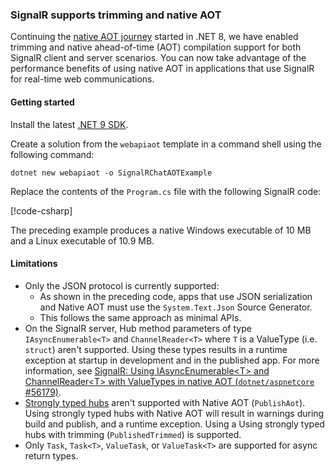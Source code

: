 ### SignalR supports trimming and native AOT

Continuing the [native AOT journey](xref:fundamentals/native-aot) started in .NET 8, we have enabled trimming and native ahead-of-time (AOT) compilation support for both SignalR client and server scenarios. You can now take advantage of the performance benefits of using native AOT in applications that use SignalR for real-time web communications.

#### Getting started

Install the latest [.NET 9 SDK](https://get.dot.net/9).

Create a solution from the `webapiaot` template in a command shell using the following command:

```dotnetcli
dotnet new webapiaot -o SignalRChatAOTExample
```

Replace the contents of the `Program.cs` file with the following SignalR code:

[!code-csharp[](~/release-notes/aspnetcore-9/samples/SignalRChatAOTExample/Program.cs)]

The preceding example produces a native Windows executable of 10 MB and a Linux executable of 10.9 MB.

#### Limitations

* Only the JSON protocol is currently supported:
  * As shown in the preceding code, apps that use JSON serialization and Native AOT must use the `System.Text.Json` Source Generator. 
  * This follows the same approach as minimal APIs.
* On the SignalR server, Hub method parameters of type `IAsyncEnumerable<T>` and `ChannelReader<T>` where `T` is a ValueType (i.e. `struct`) aren't supported. Using these types results in a runtime exception at startup in development and in the published app. For more information, see [SignalR: Using IAsyncEnumerable&lt;T&gt; and ChannelReader&lt;T&gt; with ValueTypes in native AOT (`dotnet/aspnetcore` #56179)](https://github.com/dotnet/aspnetcore/issues/56179).
* [Strongly typed hubs](xref:signalr/hubs#strongly-typed-hubs) aren't supported with Native AOT (`PublishAot`). Using strongly typed hubs with Native AOT will result in warnings during build and publish, and a runtime exception. Using a Using strongly typed hubs with trimming (`PublishedTrimmed`) is supported.
* Only `Task`, `Task<T>`, `ValueTask`, or `ValueTask<T>` are supported for async return types.

